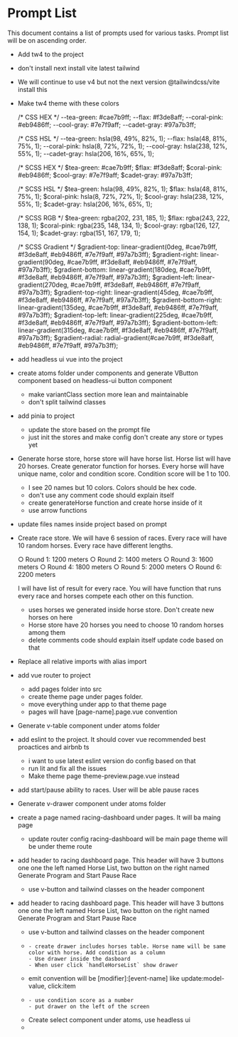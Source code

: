 # Prompt List
This document contains a list of prompts used for various tasks. Prompt list will be on ascending order.

- Add tw4 to the project
- don't install next install vite latest tailwind
- We will continue to use v4 but not the next version @tailwindcss/vite install this
- Make tw4 theme with these colors

    /* CSS HEX */
    --tea-green: #cae7b9ff;
    --flax: #f3de8aff;
    --coral-pink: #eb9486ff;
    --cool-gray: #7e7f9aff;
    --cadet-gray: #97a7b3ff;

    /* CSS HSL */
    --tea-green: hsla(98, 49%, 82%, 1);
    --flax: hsla(48, 81%, 75%, 1);
    --coral-pink: hsla(8, 72%, 72%, 1);
    --cool-gray: hsla(238, 12%, 55%, 1);
    --cadet-gray: hsla(206, 16%, 65%, 1);

    /* SCSS HEX */
    $tea-green: #cae7b9ff;
    $flax: #f3de8aff;
    $coral-pink: #eb9486ff;
    $cool-gray: #7e7f9aff;
    $cadet-gray: #97a7b3ff;

    /* SCSS HSL */
    $tea-green: hsla(98, 49%, 82%, 1);
    $flax: hsla(48, 81%, 75%, 1);
    $coral-pink: hsla(8, 72%, 72%, 1);
    $cool-gray: hsla(238, 12%, 55%, 1);
    $cadet-gray: hsla(206, 16%, 65%, 1);

    /* SCSS RGB */
    $tea-green: rgba(202, 231, 185, 1);
    $flax: rgba(243, 222, 138, 1);
    $coral-pink: rgba(235, 148, 134, 1);
    $cool-gray: rgba(126, 127, 154, 1);
    $cadet-gray: rgba(151, 167, 179, 1);

    /* SCSS Gradient */
    $gradient-top: linear-gradient(0deg, #cae7b9ff, #f3de8aff, #eb9486ff, #7e7f9aff, #97a7b3ff);
    $gradient-right: linear-gradient(90deg, #cae7b9ff, #f3de8aff, #eb9486ff, #7e7f9aff, #97a7b3ff);
    $gradient-bottom: linear-gradient(180deg, #cae7b9ff, #f3de8aff, #eb9486ff, #7e7f9aff, #97a7b3ff);
    $gradient-left: linear-gradient(270deg, #cae7b9ff, #f3de8aff, #eb9486ff, #7e7f9aff, #97a7b3ff);
    $gradient-top-right: linear-gradient(45deg, #cae7b9ff, #f3de8aff, #eb9486ff, #7e7f9aff, #97a7b3ff);
    $gradient-bottom-right: linear-gradient(135deg, #cae7b9ff, #f3de8aff, #eb9486ff, #7e7f9aff, #97a7b3ff);
    $gradient-top-left: linear-gradient(225deg, #cae7b9ff, #f3de8aff, #eb9486ff, #7e7f9aff, #97a7b3ff);
    $gradient-bottom-left: linear-gradient(315deg, #cae7b9ff, #f3de8aff, #eb9486ff, #7e7f9aff, #97a7b3ff);
    $gradient-radial: radial-gradient(#cae7b9ff, #f3de8aff, #eb9486ff, #7e7f9aff, #97a7b3ff);
- add headless ui vue into the project
- create atoms folder under components and generate VButton component based on headless-ui button component
  - make variantClass section more lean and maintainable
  - don't split tailwind classes
- add pinia to project
  - update the store based on the prompt file
  - just init the stores and make config don't create any store or types yet
- Generate horse store, horse store will have horse list. Horse list will have 20 horses. Create generator function for horses. Every horse will have unique name, color and condition score. Condition score will be 1 to 100.
  - I see 20 names but 10 colors. Colors should be hex code.
  - don't use any comment code should explain itself
  - create generateHorse function and create horse inside of it
  - use arrow functions
- update files names inside project based on prompt
- Create race store. We will have 6 session of races. Every race will have 10 random horses. Every race have different lengths.

  ○ Round 1: 1200 meters
  ○ Round 2: 1400 meters
  ○ Round 3: 1600 meters
  ○ Round 4: 1800 meters
  ○ Round 5: 2000 meters
  ○ Round 6: 2200 meters

  I will have list of result for every race. You will have function that runs every race and horses compete each other on this function.
  - uses horses we generated inside horse store. Don't create new horses on here
  - Horse store have 20 horses you need to choose 10 random horses among them
  - delete comments code should explain itself update code based on that
- Replace all relative imports with alias import
- add vue router to project
  - add pages folder into src
  - create theme page under pages folder.
  - move everything under app to that theme page
  - pages will have [page-name].page.vue convention
- Generate v-table component under atoms folder
- add eslint to the project. It should cover vue recommended best proactices and airbnb ts
  - i want to use latest eslint version do config based on that
  - run lit and fix all the issues
  - Make theme page theme-preview.page.vue instead
- add start/pause ability to races. User will be able pause races
- Generate v-drawer component under atoms folder
- create a page named racing-dashboard under pages. It will ba maing page
  - update router config racing-dashboard will be main page theme will be under theme route
- add header to racing dashboard page. This header will have 3 buttons one one the left named Horse List, two button on the right named Generate Program and Start Pause Race
  - use v-button and tailwind classes on the header component
- add header to racing dashboard page. This header will have 3 buttons one one the left named Horse List, two button on the right named Generate Program and Start Pause Race
  - use v-button and tailwind classes on the header component
  - 
    ```
    - create drawer includes horses table. Horse name will be same color with horse. Add condition as a column
    - Use drawer inside the dasboard
    - When user click `handleHorseList` show drawer
    ```
  - emit convention will be [modifier]:[event-name] like update:model-value, click:item
  - 
    ```
    - use condition score as a number
    - put drawer on the left of the screen
    ```
  - Create select component under atoms, use headless ui
  - 